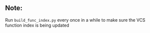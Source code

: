 Note:
-----

Run `build_func_index.py` every once in a while to make sure the VCS function index is being updated
